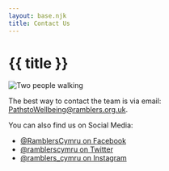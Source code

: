 ```yaml
---
layout: base.njk
title: Contact Us
---
```


# {{ title }}

<img class="photo float-right" src="/static/img/walking.jpg" alt="Two people walking" />

The best way to contact the team is via email: <a href="mailto:pathtowellbeing@ramblers.org.uk">PathstoWellbeing@ramblers.org.uk</a>.

You can also find us on Social Media:

* [@RamblersCymru on Facebook](https://en-gb.facebook.com/RamblersCymru/)
* [@ramblerscymru on Twitter](https://twitter.com/ramblerscymru/)
* [@ramblers_cymru on Instagram](https://www.instagram.com/ramblers_cymru/)

<div class="float-clear"></div>
